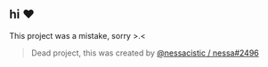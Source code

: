 ## hi ❤️

This project was a mistake, sorry >.<

> Dead project, this was created by [@nessacistic / nessa#2496](https://instagram.com/nessacistic)
